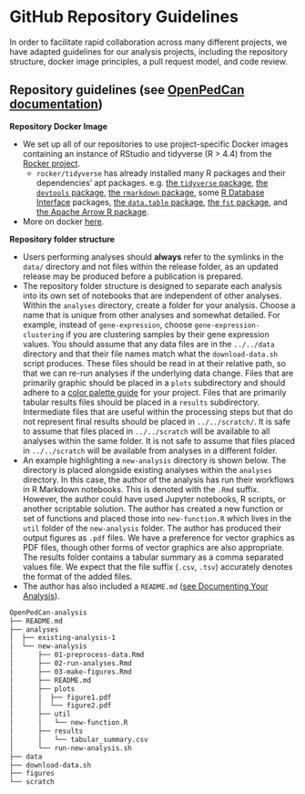 # GitHub Repository Guidelines

In order to facilitate rapid collaboration across many different projects, we have adapted guidelines for our analysis projects, including the repository structure, docker image principles, a pull request model, and code review. 

## Repository guidelines (see [OpenPedCan documentation](https://github.com/rokitalab/OpenPedCan-Project-CNH/#how-to-add-an-analysis))

**Repository Docker Image**

- We set up all of our repositories to use project-specific Docker images containing an instance of RStudio and tidyverse (R > 4.4) from the [Rocker project](https://rocker-project.org/).
    - `rocker/tidyverse` has already installed many R packages and their dependencies’ apt packages. e.g. [the `tidyverse` package](https://www.tidyverse.org/), [the `devtools` package](https://devtools.r-lib.org/), [the `rmarkdown` package](https://rmarkdown.rstudio.com/), some [R Database Interface](https://dbi.r-dbi.org/) packages, [the `data.table` package](https://rdatatable.gitlab.io/data.table/), [the `fst` package](https://www.fstpackage.org/), and [the Apache Arrow R package](https://arrow.apache.org/docs/r/).
- More on docker [here](https://www.notion.so/Docker-b5eb9d8caea84748b8babba71fe8fc65?pvs=21).

**Repository folder structure**

- Users performing analyses should **always** refer to the symlinks in the `data/` directory and not files within the release folder, as an updated release may be produced before a publication is prepared.
- The repository folder structure is designed to separate each analysis into its own set of notebooks that are independent of other analyses. Within the `analyses` directory, create a folder for your analysis. Choose a name that is unique from other analyses and somewhat detailed. For example, instead of `gene-expression`, choose `gene-expression-clustering` if you are clustering samples by their gene expression values. You should assume that any data files are in the `../../data` directory and that their file names match what the `download-data.sh` script produces. These files should be read in at their relative path, so that we can re-run analyses if the underlying data change. Files that are primarily graphic should be placed in a `plots` subdirectory and should adhere to a [color palette guide](https://github.com/d3b-center/OpenPedCan-analysis/blob/dev/figures/README.md#color-palette-usage) for your project. Files that are primarily tabular results files should be placed in a `results` subdirectory. Intermediate files that are useful within the processing steps but that do not represent final results should be placed in `../../scratch/`. It is safe to assume that files placed in `../../scratch` will be available to all analyses within the same folder. It is not safe to assume that files placed in `../../scratch` will be available from analyses in a different folder.
- An example highlighting a `new-analysis` directory is shown below. The directory is placed alongside existing analyses within the `analyses` directory. In this case, the author of the analysis has run their workflows in R Markdown notebooks. This is denoted with the `.Rmd` suffix. However, the author could have used Jupyter notebooks, R scripts, or another scriptable solution. The author has created a new function or set of functions and placed those into `new-function.R` which lives in the `util` folder of the `new-analysis` folder. The author has produced their output figures as `.pdf` files. We have a preference for vector graphics as PDF files, though other forms of vector graphics are also appropriate. The results folder contains a tabular summary as a comma separated values file. We expect that the file suffix (`.csv`, `.tsv`) accurately denotes the format of the added files.
- The author has also included a `README.md` ([see Documenting Your Analysis](https://github.com/d3b-center/OpenPedCan-analysis#documenting-your-analysis)).

```bash
OpenPedCan-analysis
├── README.md
├── analyses
│  ├── existing-analysis-1
│  └── new-analysis
│      ├── 01-preprocess-data.Rmd
│      ├── 02-run-analyses.Rmd
│      ├── 03-make-figures.Rmd
│      ├── README.md
│      ├── plots
│      │  ├── figure1.pdf
│      │  └── figure2.pdf
│      ├── util
│      │   └── new-function.R
│      ├── results
│      │   └── tabular_summary.csv
│      └── run-new-analysis.sh
├── data
├── download-data.sh
├── figures
└── scratch
```